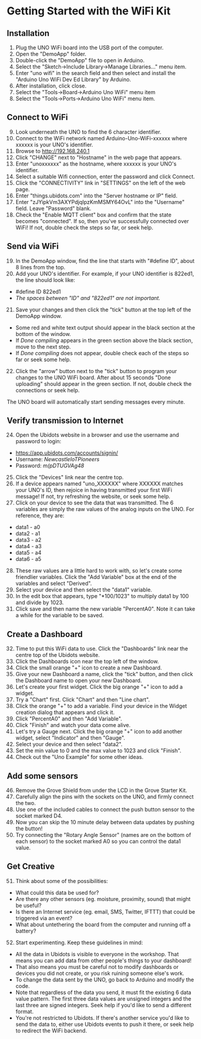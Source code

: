 Getting Started with the WiFi Kit
====================================

Installation
------------

1. Plug the UNO WiFi board into the USB port of the computer.
2. Open the "DemoApp" folder.
3. Double-click the "DemoApp" file to open in Arduino.
4. Select the "Sketch->Include Library->Manage Libraries..." menu item.
5. Enter "uno wifi" in the search field and then select and install the "Arduino Uno WiFi Dev Ed Library" by Arduino.
6. After installation, click close.
7. Select the "Tools->Board->Arduino Uno WiFi" menu item
8. Select the "Tools->Ports->Arduino Uno WiFi" menu item.


Connect to WiFi
---------------

9. Look underneath the UNO to find the 6 character identifier.
10. Connect to the WiFi network named Arduino-Uno-WiFi-xxxxxx where xxxxxx is your UNO's identifier.
11. Browse to http://192.168.240.1
12. Click "CHANGE" next to "Hostname" in the web page that appears.
13. Enter "unoxxxxxx" as the hostname, where xxxxxx is your UNO's identifier.
14. Select a suitable Wifi connection, enter the password and click Connect.
15. Click the "CONNECTIVITY" link in "SETTINGS" on the left of the web page.
16. Enter "things.ubidots.com" into the "Server hostname or IP" field.
17. Enter "zJYipkVm3AXYPdjqIpzKmMSMY64OvL" into the "Username" field. Leave "Password" blank.
18. Check the "Enable MQTT client" box and confirm that the state becomes "connected". If so, then you've successfully connected over WiFi! If not, double check the steps so far, or seek help.


Send via WiFi
-------------

19. In the DemoApp window, find the line that starts with "#define ID", about 8 lines from the top.
20. Add your UNO's identifier. For example, if your UNO identifier is 822ed1, the line should look like:
* #define ID    822ed1
* _The spaces between "ID" and "822ed1" are not important._
21. Save your changes and then click the "tick" button at the top left of the DemoApp window.
* Some red and white text output should appear in the black section at the bottom of the window.
* If *Done compiling* appears in the green section above the black section, move to the next step.
* If *Done compiling* does not appear, double check each of the steps so far or seek some help.
22. Click the "arrow" button next to the "tick" button to program your changes to the UNO WiFi board. After about 15 seconds "Done uploading" should appear in the green section. If not, double check the connections or seek help.

The UNO board will automatically start sending messages every minute.


Verify transmission to Internet
-------------------------------

24. Open the Ubidots website in a browser and use the username and password to login:
* https://app.ubidots.com/accounts/signin/
* Username: _NewcastleIoTPioneers_
* Password: _m(pDTUGVAg48_
25. Click the "Devices" link near the centre top.
26. If a device appears named "uno_XXXXXX" where XXXXXX matches your UNO's ID, then rejoice in having transmitted your first WiFi message! If not, try refreshing the website, or seek some help.
27. Click on your device to see the data that was transmitted. The 6 variables are simply the raw values of the analog inputs on the UNO. For reference, they are:
* data1 - a0
* data2 - a1
* data3 - a2
* data4 - a3
* data5 - a4
* data6 - a5
28. These raw values are a little hard to work with, so let's create some friendlier variables. Click the "Add Variable" box at the end of the variables and select "Derived".
29. Select your device and then select the "data1" variable.
30. In the edit box that appears, type "*100/1023" to multiply data1 by 100 and divide by 1023.
31. Click save and then name the new variable "PercentA0". Note it can take a while for the variable to be saved.


Create a Dashboard
------------------

32. Time to put this WiFi data to use. Click the "Dashboards" link near the centre top of the Ubidots website.
33. Click the Dashboards icon near the top left of the window.
34. Click the small orange "+" icon to create a new Dashboard.
35. Give your new Dashboard a name, click the "tick" button, and then click the Dashboard name to open your new Dashboard.
36. Let's create your first widget. Click the big orange "+" icon to add a widget.
37. Try a "Chart" first. Click "Chart" and then "Line chart".
38. Click the orange "+" to add a variable. Find your device in the Widget creation dialog that appears and click it.
39. Click "PercentA0" and then "Add Variable".
40. Click "Finish" and watch your data come alive.
41. Let's try a Gauge next. Click the big orange "+" icon to add another widget, select "Indicator" and then "Gauge".
42. Select your device and then select "data2".
43. Set the min value to 0 and the max value to 1023 and click "Finish".
45. Check out the "Uno Example" for some other ideas.


Add some sensors
----------------

46. Remove the Grove Shield from under the LCD in the Grove Starter Kit.
47. Carefully align the pins with the sockets on the UNO, and firmly connect the two.
48. Use one of the included cables to connect the push button sensor to the socket marked D4.
49. Now you can skip the 10 minute delay between data updates by pushing the button!
50. Try connecting the "Rotary Angle Sensor" (names are on the bottom of each sensor) to the socket marked A0 so you can control the data1 value.


Get Creative
------------

51. Think about some of the possibilities:
* What could this data be used for?
* Are there any other sensors (eg. moisture, proximity, sound) that might be useful?
* Is there an Internet service (eg. email, SMS, Twitter, IFTTT) that could be triggered via an event?
* What about untethering the board from the computer and running off a battery?
52. Start experimenting. Keep these guidelines in mind:
* All the data in Ubidots is visible to everyone in the workshop. That means you can add data from other people's things to your dashboard!
* That also means you must be careful not to modify dashboards or devices you did not create, or you risk ruining someone else's work.
* To change the data sent by the UNO, go back to Arduino and modify the code.
* Note that regardless of the data you send, it must fit the existing 6 data value pattern. The first three data values are unsigned integers and the last three are signed integers. Seek help if you'd like to send a different format.
* You're not restricted to Ubidots. If there's another service you'd like to send the data to, either use Ubidots events to push it there, or seek help to redirect the WiFi backend.
